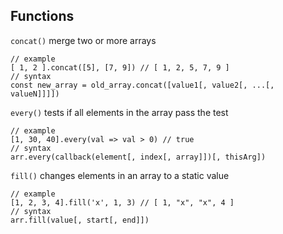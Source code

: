 ## Functions

`concat()` merge two or more arrays
```
// example
[ 1, 2 ].concat([5], [7, 9]) // [ 1, 2, 5, 7, 9 ]
// syntax
const new_array = old_array.concat([value1[, value2[, ...[, valueN]]]])
```

`every()` tests if all elements in the array pass the test
```
// example
[1, 30, 40].every(val => val > 0) // true
// syntax
arr.every(callback(element[, index[, array]])[, thisArg])
```

`fill()` changes elements in an array to a static value
```
// example
[1, 2, 3, 4].fill('x', 1, 3) // [ 1, "x", "x", 4 ]
// syntax
arr.fill(value[, start[, end]])
```


